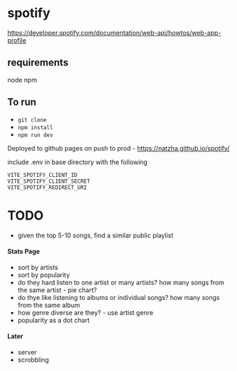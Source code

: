 # spotify

https://developer.spotify.com/documentation/web-api/howtos/web-app-profile

## requirements
node npm

## To run
- `git clone `
- `npm install`
- `npm run dev`

Deployed to github pages on push to prod - https://natzha.github.io/spotify/

include .env in base directory with the following
```
VITE_SPOTIFY_CLIENT_ID
VITE_SPOTIFY_CLIENT_SECRET
VITE_SPOTIFY_REDIRECT_URI
```

# TODO
- given the top 5-10 songs, find a similar public playlist

#### Stats Page
- sort by artists
- sort by popularity
- do they hard listen to one artist or many artists? how many songs from the same artist - pie chart?
- do thye like listening to albums or individual songs? how many songs from the same album
- how genre diverse are they? - use artist genre
- popularity as a dot chart

#### Later
- server
- scrobbling
